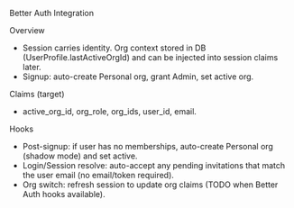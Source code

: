 Better Auth Integration

Overview

- Session carries identity. Org context stored in DB (UserProfile.lastActiveOrgId) and can be injected into session claims later.
- Signup: auto-create Personal org, grant Admin, set active org.

Claims (target)

- active_org_id, org_role, org_ids, user_id, email.

Hooks

- Post-signup: if user has no memberships, auto-create Personal org (shadow mode) and set active.
- Login/Session resolve: auto-accept any pending invitations that match the user email (no email/token required).
- Org switch: refresh session to update org claims (TODO when Better Auth hooks available).
